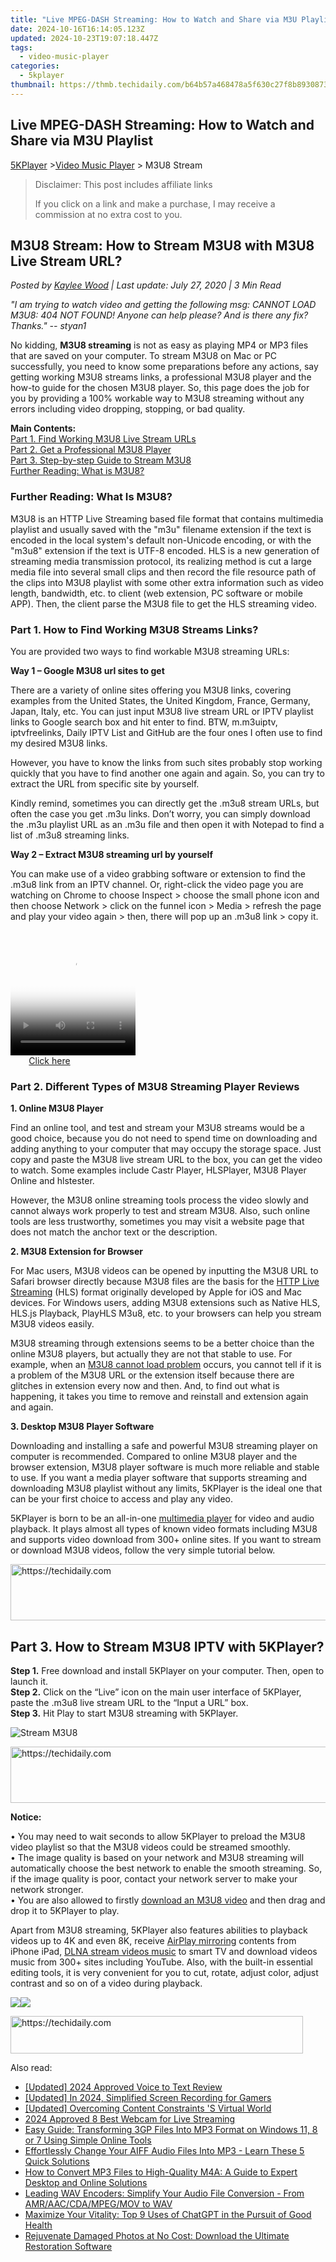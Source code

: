 ```yaml
---
title: "Live MPEG-DASH Streaming: How to Watch and Share via M3U Playlist"
date: 2024-10-16T16:14:05.123Z
updated: 2024-10-23T19:07:18.447Z
tags:
  - video-music-player
categories:
  - 5kplayer
thumbnail: https://thmb.techidaily.com/b64b57a468478a5f630c27f8b893087308dc98f7c7e00349e52b8e4b1574001a.png
---
```


## Live MPEG-DASH Streaming: How to Watch and Share via M3U Playlist

[5KPlayer](https://tools.techidaily.com/5kplayer/products/) \>[Video Music Player](https://tools.techidaily.com/5kplayer/video-music-player/) \> M3U8 Stream

>  Disclaimer: This post includes affiliate links
>
>  If you click on a link and make a purchase, I may receive a commission at no extra cost to you.
>

## M3U8 Stream: How to Stream M3U8 with M3U8 Live Stream URL?

 _Posted by [Kaylee Wood](https://www.quora.com/profile/Amanda-Hu-21) | Last update: July 27, 2020 | 3 Min Read_

_"I am trying to watch video and getting the following msg: CANNOT LOAD M3U8: 404 NOT FOUND! Anyone can help please? And is there any fix? Thanks." -- styan1_

No kidding, **M3U8 streaming** is not as easy as playing MP4 or MP3 files that are saved on your computer. To stream M3U8 on Mac or PC successfully, you need to know some preparations before any actions, say getting working M3U8 streams links, a professional M3U8 player and the how-to guide for the chosen M3U8 player. So, this page does the job for you by providing a 100% workable way to M3U8 streaming without any errors including video dropping, stopping, or bad quality.

**Main Contents:**  
[Part 1\. Find Working M3U8 Live Stream URLs](https://tools.techidaily.com/5kplayer/video-music-player/)  
[Part 2\. Get a Professional M3U8 Player](https://tools.techidaily.com/5kplayer/video-music-player/)  
[Part 3\. Step-by-step Guide to Stream M3U8](https://tools.techidaily.com/5kplayer/video-music-player/)  
[Further Reading: What is M3U8?](https://tools.techidaily.com/5kplayer/video-music-player/)

### Further Reading: What Is M3U8?

M3U8 is an HTTP Live Streaming based file format that contains multimedia playlist and usually saved with the "m3u" filename extension if the text is encoded in the local system's default non-Unicode encoding, or with the "m3u8" extension if the text is UTF-8 encoded. HLS is a new generation of streaming media transmission protocol, its realizing method is cut a large media file into several small clips and then record the file resource path of the clips into M3U8 playlist with some other extra information such as video length, bandwidth, etc. to client (web extension, PC software or mobile APP). Then, the client parse the M3U8 file to get the HLS streaming video.

### Part 1\. How to Find Working M3U8 Streams Links?

You are provided two ways to find workable M3U8 streaming URLs:

**Way 1 – Google M3U8 url sites to get**

There are a variety of online sites offering you M3U8 links, covering examples from the United States, the United Kingdom, France, Germany, Japan, Italy, etc. You can just input M3U8 live stream URL or IPTV playlist links to Google search box and hit enter to find. BTW, m.m3uiptv, iptvfreelinks, Daily IPTV List and GitHub are the four ones I often use to find my desired M3U8 links.

However, you have to know the links from such sites probably stop working quickly that you have to find another one again and again. So, you can try to extract the URL from specific site by yourself.

Kindly remind, sometimes you can directly get the .m3u8 stream URLs, but often the case you get .m3u links. Don’t worry, you can simply download the .m3u playlist URL as an .m3u file and then open it with Notepad to find a list of .m3u8 streaming links.

**Way 2 – Extract M3U8 streaming url by yourself**

You can make use of a video grabbing software or extension to find the .m3u8 link from an IPTV channel. Or, right-click the video page you are watching on Chrome to choose Inspect > choose the small phone icon and then choose Network > click on the funnel icon > Media > refresh the page and play your video again > then, there will pop up an .m3u8 link > copy it.

<!-- affiliate ads begin -->
<span id="1328683">
					<video width="200" height="200" style="cursor:pointer"
           poster="//a.impactradius-go.com/display-clicktoplayimage/1328683.png"
           onclick="if(!this.playClicked){this.play();this.setAttribute('controls',true);this.playClicked=true;}">
	   <source src="//a.impactradius-go.com/display-ad/15852-1328683">
	   <img src="//a.impactradius-go.com/display-clicktoplayimage/1328683.png" style="border: none; height: 100%; width: 100%; object-fit: contain">
	</video>
	<div style="width:125px;text-align:center"><a href="javascript:window.open(decodeURIComponent('https%3A%2F%2Fthefitville.pxf.io%2Fc%2F5597632%2F1328683%2F15852'), '_blank');void(0);">Click here</a></div>
</span>
<img height="0" width="0" src="https://imp.pxf.io/i/5597632/1328683/15852" style="position:absolute;visibility:hidden;" border="0" />
<!-- affiliate ads end -->

### Part 2\. Different Types of M3U8 Streaming Player Reviews

**1\. Online M3U8 Player**

Find an online tool, and test and stream your M3U8 streams would be a good choice, because you do not need to spend time on downloading and adding anything to your computer that may occupy the storage space. Just copy and paste the M3U8 live stream URL to the box, you can get the video to watch. Some examples include Castr Player, HLSPlayer, M3U8 Player Online and hlstester.

However, the M3U8 online streaming tools process the video slowly and cannot always work properly to test and stream M3U8\. Also, such online tools are less trustworthy, sometimes you may visit a website page that does not match the anchor text or the description.

**2\. M3U8 Extension for Browser**

For Mac users, M3U8 videos can be opened by inputting the M3U8 URL to Safari browser directly because M3U8 files are the basis for the [HTTP Live Streaming](https://tools.techidaily.com/5kplayer/video-music-player/) (HLS) format originally developed by Apple for iOS and Mac devices. For Windows users, adding M3U8 extensions such as Native HLS, HLS.js Playback, PlayHLS M3u8, etc. to your browsers can help you stream M3U8 videos easily.

M3U8 streaming through extensions seems to be a better choice than the online M3U8 players, but actually they are not that stable to use. For example, when an [M3U8 cannot load problem](https://tools.techidaily.com/5kplayer/video-music-player/) occurs, you cannot tell if it is a problem of the M3U8 URL or the extension itself because there are glitches in extension every now and then. And, to find out what is happening, it takes you time to remove and reinstall and extension again and again.

**3\. Desktop M3U8 Player Software**

Downloading and installing a safe and powerful M3U8 streaming player on computer is recommended. Compared to online M3U8 player and the browser extension, M3U8 player software is much more reliable and stable to use. If you want a media player software that supports streaming and downloading M3U8 playlist without any limits, 5KPlayer is the ideal one that can be your first choice to access and play any video.

5KPlayer is born to be an all-in-one [multimedia player](https://tools.techidaily.com/5kplayer/video-music-player/) for video and audio playback. It plays almost all types of known video formats including M3U8 and supports video download from 300+ online sites. If you want to stream or download M3U8 videos, follow the very simple tutorial below.

<!-- affiliate ads begin -->
<a href="https://appsumo.8odi.net/c/5597632/2075483/7443" target="_top" id="2075483">
  <img src="//a.impactradius-go.com/display-ad/7443-2075483" border="0" alt="https://techidaily.com" width="728" height="90"/>
</a>
<img height="0" width="0" src="https://appsumo.8odi.net/i/5597632/2075483/7443" style="position:absolute;visibility:hidden;" border="0" />
<!-- affiliate ads end -->

## Part 3\. How to Stream M3U8 IPTV with 5KPlayer?

**Step 1.** Free download and install 5KPlayer on your computer. Then, open to launch it.  
**Step 2.** Click on the “Live” icon on the main user interface of 5KPlayer, paste the .m3u8 live stream URL to the “Input a URL” box.  
**Step 3.** Hit Play to start M3U8 streaming with 5KPlayer.

![Stream M3U8](https://www.5kplayer.com/video-music-player/img/hls-streaming-m3u8.jpg) 

<!-- affiliate ads begin -->
<a href="https://appsumo.8odi.net/c/5597632/2043593/7443" target="_top" id="2043593">
  <img src="//a.impactradius-go.com/display-ad/7443-2043593" border="0" alt="https://techidaily.com" width="728" height="90"/>
</a>
<img height="0" width="0" src="https://appsumo.8odi.net/i/5597632/2043593/7443" style="position:absolute;visibility:hidden;" border="0" />
<!-- affiliate ads end -->

**Notice:**

• You may need to wait seconds to allow 5KPlayer to preload the M3U8 video playlist so that the M3U8 videos could be streamed smoothly.  
 • The image quality is based on your network and M3U8 streaming will automatically choose the best network to enable the smooth streaming. So, if the image quality is poor, contact your network server to make your network stronger.  
 • You are also allowed to firstly [download an M3U8 video](https://tools.techidaily.com/5kplayer/youtube-download/) and then drag and drop it to 5KPlayer to play.

Apart from M3U8 streaming, 5KPlayer also features abilities to playback videos up to 4K and even 8K, receive [AirPlay mirroring](https://tools.techidaily.com/5kplayer/airplay/) contents from iPhone iPad, [DLNA stream videos music](https://tools.techidaily.com/5kplayer/dlna/) to smart TV and download videos music from 300+ sites including YouTube. Also, with the built-in essential editing tools, it is very convenient for you to cut, rotate, adjust color, adjust contrast and so on of a video during playback.

[![](https://www.5kplayer.com/video-music-player/../button/freedownwhitewin.png)](https://tools.techidaily.com/5kplayer/products/)[![](https://www.5kplayer.com/video-music-player/../button/freedownbackmac.png)](https://tools.techidaily.com/5kplayer/products/)

<!-- affiliate ads begin -->
<a href="https://aligracehair.sjv.io/c/5597632/2135360/19272" target="_top" id="2135360">
  <img src="//a.impactradius-go.com/display-ad/19272-2135360" border="0" alt="https://techidaily.com" width="468" height="60"/>
</a>
<img height="0" width="0" src="https://aligracehair.sjv.io/i/5597632/2135360/19272" style="position:absolute;visibility:hidden;" border="0" />
<!-- affiliate ads end -->

<ins class="adsbygoogle"
     style="display:block"
     data-ad-format="autorelaxed"
     data-ad-client="ca-pub-7571918770474297"
     data-ad-slot="1223367746"></ins>

<ins class="adsbygoogle"
     style="display:block"
     data-ad-client="ca-pub-7571918770474297"
     data-ad-slot="8358498916"
     data-ad-format="auto"
     data-full-width-responsive="true"></ins>

<span class="atpl-alsoreadstyle">Also read:</span>
<div><ul>
<li><a href="https://video-screen-grab.techidaily.com/updated-2024-approved-voice-to-text-review/"><u>[Updated] 2024 Approved Voice to Text Review</u></a></li>
<li><a href="https://remote-screen-capture.techidaily.com/updated-in-2024-simplified-screen-recording-for-gamers/"><u>[Updated] In 2024, Simplified Screen Recording for Gamers</u></a></li>
<li><a href="https://fox-boxes.techidaily.com/updated-overcoming-content-constraints-s-virtual-world/"><u>[Updated] Overcoming Content Constraints 'S Virtual World</u></a></li>
<li><a href="https://extra-resources.techidaily.com/2024-approved-8-best-webcam-for-live-streaming/"><u>2024 Approved 8 Best Webcam for Live Streaming</u></a></li>
<li><a href="https://media-tips.techidaily.com/easy-guide-transforming-3gp-files-into-mp3-format-on-windows-11-8-or-7-using-simple-online-tools/"><u>Easy Guide: Transforming 3GP Files Into MP3 Format on Windows 11, 8 or 7 Using Simple Online Tools</u></a></li>
<li><a href="https://media-tips.techidaily.com/effortlessly-change-your-aiff-audio-files-into-mp3-learn-these-5-quick-solutions/"><u>Effortlessly Change Your AIFF Audio Files Into MP3 - Learn These 5 Quick Solutions</u></a></li>
<li><a href="https://media-tips.techidaily.com/how-to-convert-mp3-files-to-high-quality-m4a-a-guide-to-expert-desktop-and-online-solutions/"><u>How to Convert MP3 Files to High-Quality M4A: A Guide to Expert Desktop and Online Solutions</u></a></li>
<li><a href="https://media-tips.techidaily.com/leading-wav-encoders-simplify-your-audio-file-conversion-from-amraaccdampegmov-to-wav/"><u>Leading WAV Encoders: Simplify Your Audio File Conversion - From AMR/AAC/CDA/MPEG/MOV to WAV</u></a></li>
<li><a href="https://tech-haven.techidaily.com/maximize-your-vitality-top-9-uses-of-chatgpt-in-the-pursuit-of-good-health/"><u>Maximize Your Vitality: Top 9 Uses of ChatGPT in the Pursuit of Good Health</u></a></li>
<li><a href="https://data-safeguard.techidaily.com/rejuvenate-damaged-photos-at-no-cost-download-the-ultimate-restoration-software/"><u>Rejuvenate Damaged Photos at No Cost: Download the Ultimate Restoration Software</u></a></li>
</ul></div>

